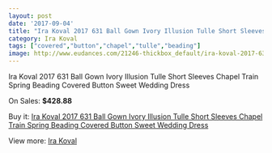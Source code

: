 ```yaml
---
layout: post
date: '2017-09-04'
title: "Ira Koval 2017 631 Ball Gown Ivory Illusion Tulle Short Sleeves Chapel Train Spring Beading Covered Button Sweet Wedding Dress"
category: Ira Koval
tags: ["covered","button","chapel","tulle","beading"]
image: http://www.eudances.com/21246-thickbox_default/ira-koval-2017-631-ball-gown-ivory-illusion-tulle-short-sleeves-chapel-train-spring-beading-covered-button-sweet-wedding-dress.jpg
---
```

Ira Koval 2017 631 Ball Gown Ivory Illusion Tulle Short Sleeves Chapel Train Spring Beading Covered Button Sweet Wedding Dress

On Sales: **$428.88**
<a href="https://www.eudances.com/en/ira-koval/6485-ira-koval-2017-631-ball-gown-ivory-illusion-tulle-short-sleeves-chapel-train-spring-beading-covered-button-sweet-wedding-dress.html"><amp-img layout="responsive" width="600" height="600" src="//www.eudances.com/21246-thickbox_default/ira-koval-2017-631-ball-gown-ivory-illusion-tulle-short-sleeves-chapel-train-spring-beading-covered-button-sweet-wedding-dress.jpg" alt="Ira Koval 2017 631 Ball Gown Ivory Illusion Tulle Short Sleeves Chapel Train Spring Beading Covered Button Sweet Wedding Dress 0" /></a>
<a href="https://www.eudances.com/en/ira-koval/6485-ira-koval-2017-631-ball-gown-ivory-illusion-tulle-short-sleeves-chapel-train-spring-beading-covered-button-sweet-wedding-dress.html"><amp-img layout="responsive" width="600" height="600" src="//www.eudances.com/21253-thickbox_default/ira-koval-2017-631-ball-gown-ivory-illusion-tulle-short-sleeves-chapel-train-spring-beading-covered-button-sweet-wedding-dress.jpg" alt="Ira Koval 2017 631 Ball Gown Ivory Illusion Tulle Short Sleeves Chapel Train Spring Beading Covered Button Sweet Wedding Dress 1" /></a>
<a href="https://www.eudances.com/en/ira-koval/6485-ira-koval-2017-631-ball-gown-ivory-illusion-tulle-short-sleeves-chapel-train-spring-beading-covered-button-sweet-wedding-dress.html"><amp-img layout="responsive" width="600" height="600" src="//www.eudances.com/21252-thickbox_default/ira-koval-2017-631-ball-gown-ivory-illusion-tulle-short-sleeves-chapel-train-spring-beading-covered-button-sweet-wedding-dress.jpg" alt="Ira Koval 2017 631 Ball Gown Ivory Illusion Tulle Short Sleeves Chapel Train Spring Beading Covered Button Sweet Wedding Dress 2" /></a>
<a href="https://www.eudances.com/en/ira-koval/6485-ira-koval-2017-631-ball-gown-ivory-illusion-tulle-short-sleeves-chapel-train-spring-beading-covered-button-sweet-wedding-dress.html"><amp-img layout="responsive" width="600" height="600" src="//www.eudances.com/21251-thickbox_default/ira-koval-2017-631-ball-gown-ivory-illusion-tulle-short-sleeves-chapel-train-spring-beading-covered-button-sweet-wedding-dress.jpg" alt="Ira Koval 2017 631 Ball Gown Ivory Illusion Tulle Short Sleeves Chapel Train Spring Beading Covered Button Sweet Wedding Dress 3" /></a>
<a href="https://www.eudances.com/en/ira-koval/6485-ira-koval-2017-631-ball-gown-ivory-illusion-tulle-short-sleeves-chapel-train-spring-beading-covered-button-sweet-wedding-dress.html"><amp-img layout="responsive" width="600" height="600" src="//www.eudances.com/21250-thickbox_default/ira-koval-2017-631-ball-gown-ivory-illusion-tulle-short-sleeves-chapel-train-spring-beading-covered-button-sweet-wedding-dress.jpg" alt="Ira Koval 2017 631 Ball Gown Ivory Illusion Tulle Short Sleeves Chapel Train Spring Beading Covered Button Sweet Wedding Dress 4" /></a>
<a href="https://www.eudances.com/en/ira-koval/6485-ira-koval-2017-631-ball-gown-ivory-illusion-tulle-short-sleeves-chapel-train-spring-beading-covered-button-sweet-wedding-dress.html"><amp-img layout="responsive" width="600" height="600" src="//www.eudances.com/21249-thickbox_default/ira-koval-2017-631-ball-gown-ivory-illusion-tulle-short-sleeves-chapel-train-spring-beading-covered-button-sweet-wedding-dress.jpg" alt="Ira Koval 2017 631 Ball Gown Ivory Illusion Tulle Short Sleeves Chapel Train Spring Beading Covered Button Sweet Wedding Dress 5" /></a>
<a href="https://www.eudances.com/en/ira-koval/6485-ira-koval-2017-631-ball-gown-ivory-illusion-tulle-short-sleeves-chapel-train-spring-beading-covered-button-sweet-wedding-dress.html"><amp-img layout="responsive" width="600" height="600" src="//www.eudances.com/21248-thickbox_default/ira-koval-2017-631-ball-gown-ivory-illusion-tulle-short-sleeves-chapel-train-spring-beading-covered-button-sweet-wedding-dress.jpg" alt="Ira Koval 2017 631 Ball Gown Ivory Illusion Tulle Short Sleeves Chapel Train Spring Beading Covered Button Sweet Wedding Dress 6" /></a>
<a href="https://www.eudances.com/en/ira-koval/6485-ira-koval-2017-631-ball-gown-ivory-illusion-tulle-short-sleeves-chapel-train-spring-beading-covered-button-sweet-wedding-dress.html"><amp-img layout="responsive" width="600" height="600" src="//www.eudances.com/21247-thickbox_default/ira-koval-2017-631-ball-gown-ivory-illusion-tulle-short-sleeves-chapel-train-spring-beading-covered-button-sweet-wedding-dress.jpg" alt="Ira Koval 2017 631 Ball Gown Ivory Illusion Tulle Short Sleeves Chapel Train Spring Beading Covered Button Sweet Wedding Dress 7" /></a>

Buy it: [Ira Koval 2017 631 Ball Gown Ivory Illusion Tulle Short Sleeves Chapel Train Spring Beading Covered Button Sweet Wedding Dress](https://www.eudances.com/en/ira-koval/6485-ira-koval-2017-631-ball-gown-ivory-illusion-tulle-short-sleeves-chapel-train-spring-beading-covered-button-sweet-wedding-dress.html "Ira Koval 2017 631 Ball Gown Ivory Illusion Tulle Short Sleeves Chapel Train Spring Beading Covered Button Sweet Wedding Dress")

View more: [Ira Koval](https://www.eudances.com/en/104-ira-koval "Ira Koval")